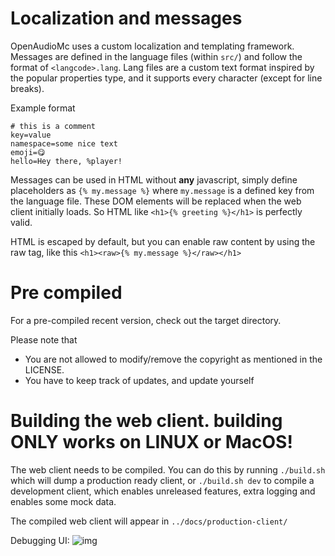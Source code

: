 # Localization and messages
OpenAudioMc uses a custom localization and templating framework. Messages are defined in the language files (within `src/`) and follow the format of `<langcode>.lang`. Lang files are a custom text format inspired by the popular properties type, and it supports every character (except for line breaks).

Example format
```
# this is a comment
key=value
namespace=some nice text
emoji=😋
hello=Hey there, %player!
```

Messages can be used in HTML without **any** javascript, simply define placeholders as `{% my.message %}` where `my.message` is a defined key from the language file. These DOM elements will be replaced when the web client initially loads. So HTML like `<h1>{% greeting %}</h1>` is perfectly valid.

HTML is escaped by default, but you can enable raw content by using the raw tag, like this `<h1><raw>{% my.message %}</raw></h1>`

# Pre compiled
For a pre-compiled recent version, check out the target directory.

Please note that
 - You are not allowed to modify/remove the copyright as mentioned in the LICENSE.
 - You have to keep track of updates, and update yourself

# Building the web client. building ONLY works on LINUX or MacOS!
The web client needs to be compiled. You can do this by running `./build.sh` which will dump a production ready client, or `./build.sh dev` to compile a development client, which enables unreleased features, extra logging and enables some mock data.
 
The compiled web client will appear in `../docs/production-client/`

Debugging UI: ![img](https://i.imgur.com/ASJgoNx.png)